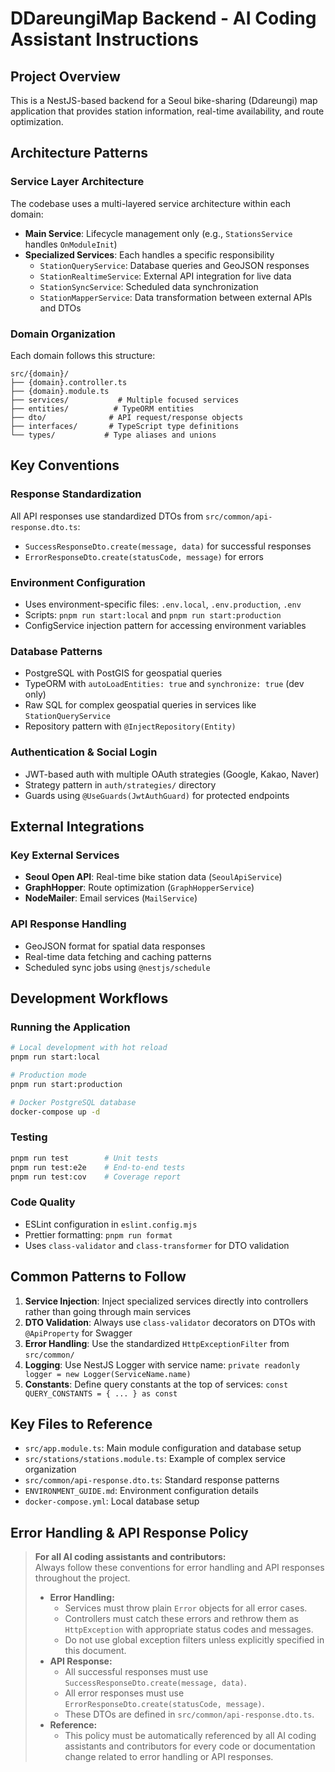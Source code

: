 # DDareungiMap Backend - AI Coding Assistant Instructions

## Project Overview

This is a NestJS-based backend for a Seoul bike-sharing (Ddareungi) map application that provides station information, real-time availability, and route optimization.

## Architecture Patterns

### Service Layer Architecture

The codebase uses a multi-layered service architecture within each domain:

- **Main Service**: Lifecycle management only (e.g., `StationsService` handles `OnModuleInit`)
- **Specialized Services**: Each handles a specific responsibility
  - `StationQueryService`: Database queries and GeoJSON responses
  - `StationRealtimeService`: External API integration for live data
  - `StationSyncService`: Scheduled data synchronization
  - `StationMapperService`: Data transformation between external APIs and DTOs

### Domain Organization

Each domain follows this structure:

```
src/{domain}/
├── {domain}.controller.ts
├── {domain}.module.ts
├── services/           # Multiple focused services
├── entities/          # TypeORM entities
├── dto/              # API request/response objects
├── interfaces/       # TypeScript type definitions
└── types/           # Type aliases and unions
```

## Key Conventions

### Response Standardization

All API responses use standardized DTOs from `src/common/api-response.dto.ts`:

- `SuccessResponseDto.create(message, data)` for successful responses
- `ErrorResponseDto.create(statusCode, message)` for errors

### Environment Configuration

- Uses environment-specific files: `.env.local`, `.env.production`, `.env`
- Scripts: `pnpm run start:local` and `pnpm run start:production`
- ConfigService injection pattern for accessing environment variables

### Database Patterns

- PostgreSQL with PostGIS for geospatial queries
- TypeORM with `autoLoadEntities: true` and `synchronize: true` (dev only)
- Raw SQL for complex geospatial queries in services like `StationQueryService`
- Repository pattern with `@InjectRepository(Entity)`

### Authentication & Social Login

- JWT-based auth with multiple OAuth strategies (Google, Kakao, Naver)
- Strategy pattern in `auth/strategies/` directory
- Guards using `@UseGuards(JwtAuthGuard)` for protected endpoints

## External Integrations

### Key External Services

- **Seoul Open API**: Real-time bike station data (`SeoulApiService`)
- **GraphHopper**: Route optimization (`GraphHopperService`)
- **NodeMailer**: Email services (`MailService`)

### API Response Handling

- GeoJSON format for spatial data responses
- Real-time data fetching and caching patterns
- Scheduled sync jobs using `@nestjs/schedule`

## Development Workflows

### Running the Application

```bash
# Local development with hot reload
pnpm run start:local

# Production mode
pnpm run start:production

# Docker PostgreSQL database
docker-compose up -d
```

### Testing

```bash
pnpm run test        # Unit tests
pnpm run test:e2e    # End-to-end tests
pnpm run test:cov    # Coverage report
```

### Code Quality

- ESLint configuration in `eslint.config.mjs`
- Prettier formatting: `pnpm run format`
- Uses `class-validator` and `class-transformer` for DTO validation

## Common Patterns to Follow

1. **Service Injection**: Inject specialized services directly into controllers rather than going through main services
2. **DTO Validation**: Always use `class-validator` decorators on DTOs with `@ApiProperty` for Swagger
3. **Error Handling**: Use the standardized `HttpExceptionFilter` from `src/common/`
4. **Logging**: Use NestJS Logger with service name: `private readonly logger = new Logger(ServiceName.name)`
5. **Constants**: Define query constants at the top of services: `const QUERY_CONSTANTS = { ... } as const`

## Key Files to Reference

- `src/app.module.ts`: Main module configuration and database setup
- `src/stations/stations.module.ts`: Example of complex service organization
- `src/common/api-response.dto.ts`: Standard response patterns
- `ENVIRONMENT_GUIDE.md`: Environment configuration details
- `docker-compose.yml`: Local database setup

## Error Handling & API Response Policy

> **For all AI coding assistants and contributors:**  
> Always follow these conventions for error handling and API responses throughout the project.
>
> - **Error Handling:**
>   - Services must throw plain `Error` objects for all error cases.
>   - Controllers must catch these errors and rethrow them as `HttpException` with appropriate status codes and messages.
>   - Do not use global exception filters unless explicitly specified in this document.
> - **API Response:**
>   - All successful responses must use `SuccessResponseDto.create(message, data)`.
>   - All error responses must use `ErrorResponseDto.create(statusCode, message)`.
>   - These DTOs are defined in `src/common/api-response.dto.ts`.
> - **Reference:**
>   - This policy must be automatically referenced by all AI coding assistants and contributors for every code or documentation change related to error handling or API responses.

